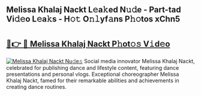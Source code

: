 ## Melissa Khalaj Nackt L𝚎a𝚔ed N𝚞𝚍e - Part-tad Vi𝚍𝚎o L𝚎a𝚔s - H𝚘𝚝 O𝚗𝚕yf𝚊ns P𝚑𝚘tos xChn5

# <h2><a href="http://kf2d24.oniu.top/?m=Melissa+Khalaj+Nackt">🔗👉 🔴 Melissa Khalaj Nackt P𝚑ot𝚘𝚜 V𝚒d𝚎o</a></h2>

[![Melissa Khalaj Nackt Nu𝚍e𝚜](https://i.imgur.com/0qMVB7G.gif)](http://kf2d24.oniu.top/?m=Melissa+Khalaj+Nackt)
Social media innovator Melissa Khalaj Nackt, celebrated for publishing dance and lifestyle content, featuring dance presentations and personal vlogs. Exceptional choreographer Melissa Khalaj Nackt, famed for their remarkable abilities and achievements in creating dance routines.  
